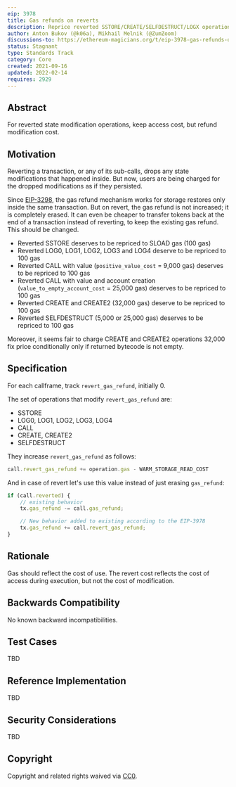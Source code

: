 ```yaml
---
eip: 3978
title: Gas refunds on reverts
description: Reprice reverted SSTORE/CREATE/SELFDESTRUCT/LOGX operations gas via gas refund mechanism
author: Anton Bukov (@k06a), Mikhail Melnik (@ZumZoom)
discussions-to: https://ethereum-magicians.org/t/eip-3978-gas-refunds-on-reverts/7071/
status: Stagnant
type: Standards Track
category: Core
created: 2021-09-16
updated: 2022-02-14
requires: 2929
---
```


## Abstract

For reverted state modification operations, keep access cost, but refund modification cost.

## Motivation

Reverting a transaction, or any of its sub-calls, drops any state modifications that happened inside. But now, users are being charged for the dropped modifications as if they persisted.

Since [EIP-3298](./eip-3298.md), the gas refund mechanism works for storage restores only inside the same transaction. But on revert, the gas refund is not increased; it is completely erased. It can even be cheaper to transfer tokens back at the end of a transaction instead of reverting, to keep the existing gas refund. This should be changed.

- Reverted SSTORE deserves to be repriced to SLOAD gas (100 gas)
- Reverted LOG0, LOG1, LOG2, LOG3 and LOG4 deserve to be repriced to 100 gas
- Reverted CALL with value (`positive_value_cost` = 9,000 gas) deserves to be repriced to 100 gas
- Reverted CALL with value and account creation (`value_to_empty_account_cost` = 25,000 gas) deserves to be repriced to 100 gas
- Reverted CREATE and CREATE2 (32,000 gas) deserve to be repriced to 100 gas
- Reverted SELFDESTRUCT (5,000 or 25,000 gas) deserves to be repriced to 100 gas

Moreover, it seems fair to charge CREATE and CREATE2 operations 32,000 fix price conditionally only if returned bytecode is not empty.


## Specification
For each callframe, track `revert_gas_refund`, initially 0.

The set of operations that modify `revert_gas_refund` are:
- SSTORE
- LOG0, LOG1, LOG2, LOG3, LOG4
- CALL
- CREATE, CREATE2
- SELFDESTRUCT

They increase `revert_gas_refund` as follows:
```javascript
call.revert_gas_refund += operation.gas - WARM_STORAGE_READ_COST
```

And in case of revert let's use this value instead of just erasing `gas_refund`:
```javascript
if (call.reverted) {
    // existing behavior
    tx.gas_refund -= call.gas_refund;

    // New behavior added to existing according to the EIP-3978
    tx.gas_refund += call.revert_gas_refund;
}
```

## Rationale

Gas should reflect the cost of use. The revert cost reflects the cost of access during execution, but not the cost of modification.

## Backwards Compatibility

No known backward incompatibilities.

## Test Cases

TBD

## Reference Implementation

TBD

## Security Considerations

TBD

## Copyright
Copyright and related rights waived via [CC0](../LICENSE.md).
